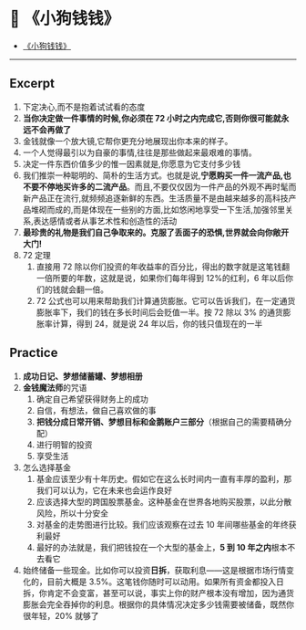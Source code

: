 # 📔 《小狗钱钱》

* [《小狗钱钱》](https://book.douban.com/subject/3576486/)

***

## Excerpt

1. 下定决心,而不是抱着试试看的态度
2. **当你决定做一件事情的时候,你必须在 72 小时之内完成它,否则你很可能就永远不会再做了**
3. 金钱就像一个放大镜,它帮你更充分地展现出你本来的样子。
4. 一个人觉得最引以为自豪的事情,往往是那些做起来最艰难的事情。
5. 决定一件东西价值多少的惟一因素就是,你愿意为它支付多少钱
6. 我们推崇一种聪明的、简朴的生活方式。也就是说,**宁愿购买一件一流产品,也不要不停地买许多的二流产品**。而且,不要仅仅因为一件产品的外观不再时髦而新产品正在流行,就频频追逐新鲜的东西。生活质量不是由越来越多的高科技产品堆砌而成的,而是体现在一些别的方面,比如悠闲地享受一下生活,加强邻里关系,表达感情或者从事艺术性和创造性的活动
7. **最珍贵的礼物是我们自己争取来的。克服了丢面子的恐惧,世界就会向你敞开大门!**
8. 72 定理
   1. 直接用 72 除以你们投资的年收益率的百分比，得出的数字就是这笔钱翻一倍所要的年数，这就是说，如果你们每年得到 12%的红利，6 年以后你们的钱就会翻一倍。
   2. 72 公式也可以用来帮助我们计算通货膨胀。它可以告诉我们，在一定通货膨胀率下，我们的钱在多长时间后会贬值一半。按 72 除以 3% 的通货膨胀率计算，得到 24，就是说 24 年以后，你的钱只值现在的一半

## Practice

1. **成功日记、梦想储蓄罐、梦想相册**
2. **金钱魔法师**的咒语
   1. 确定自己希望获得财务上的成功
   2. 自信，有想法，做自己喜欢做的事
   3. **把钱分成日常开销、梦想目标和金鹅账户三部分**（根据自己的需要精确分配）
   4. 进行明智的投资
   5. 享受生活
3. 怎么选择基金
   1. 基金应该至少有十年历史。假如它在这么长时间内一直有丰厚的盈利，那我们可以认为，它在未来也会运作良好
   2. 应该选择大型的跨国股票基金。这种基金在世界各地购买股票，以此分散风险，所以十分安全
   3. 对基金的走势图进行比较。我们应该观察在过去 10 年间哪些基金的年终获利最好
   4. 最好的办法就是，我们把钱投在一个大型的基金上，**5 到 10 年之内**根本不去看它
4. 始终储备一些现金。比如你可以投资**日拆**，获取利息——这是根据市场行情变化的，目前大概是 3.5%。这笔钱你随时可以动用。如果所有资金都投入日拆，你肯定不会变富，甚至可以说，事实上你的财产根本没有增加，因为通货膨胀会完全吞掉你的利息。根据你的具体情况决定多少钱需要被储备，既然你很年轻，20% 就够了

